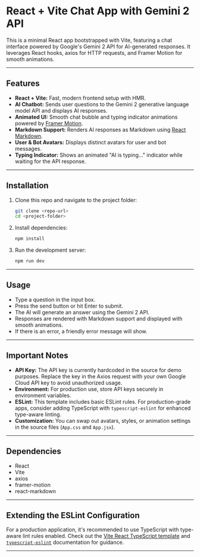 

# React + Vite Chat App with Gemini 2 API

This is a minimal React app bootstrapped with Vite, featuring a chat interface powered by Google's Gemini 2 API for AI-generated responses. It leverages React hooks, axios for HTTP requests, and Framer Motion for smooth animations.

---

## Features

* **React + Vite:** Fast, modern frontend setup with HMR.
* **AI Chatbot:** Sends user questions to the Gemini 2 generative language model API and displays AI responses.
* **Animated UI:** Smooth chat bubble and typing indicator animations powered by [Framer Motion](https://www.framer.com/motion/).
* **Markdown Support:** Renders AI responses as Markdown using [React Markdown](https://github.com/remarkjs/react-markdown).
* **User & Bot Avatars:** Displays distinct avatars for user and bot messages.
* **Typing Indicator:** Shows an animated "AI is typing..." indicator while waiting for the API response.

---

## Installation

1. Clone this repo and navigate to the project folder:

   ```bash
   git clone <repo-url>
   cd <project-folder>
   ```

2. Install dependencies:

   ```bash
   npm install
   ```

3. Run the development server:

   ```bash
   npm run dev
   ```

---

## Usage

* Type a question in the input box.
* Press the send button or hit Enter to submit.
* The AI will generate an answer using the Gemini 2 API.
* Responses are rendered with Markdown support and displayed with smooth animations.
* If there is an error, a friendly error message will show.

---

## Important Notes

* **API Key:** The API key is currently hardcoded in the source for demo purposes. Replace the key in the Axios request with your own Google Cloud API key to avoid unauthorized usage.
* **Environment:** For production use, store API keys securely in environment variables.
* **ESLint:** This template includes basic ESLint rules. For production-grade apps, consider adding TypeScript with `typescript-eslint` for enhanced type-aware linting.
* **Customization:** You can swap out avatars, styles, or animation settings in the source files (`App.css` and `App.jsx`).

---

## Dependencies

* React
* Vite
* axios
* framer-motion
* react-markdown

---

## Extending the ESLint Configuration

For a production application, it's recommended to use TypeScript with type-aware lint rules enabled. Check out the [Vite React TypeScript template](https://github.com/vitejs/vite/tree/main/packages/create-vite/template-react-ts) and [`typescript-eslint`](https://typescript-eslint.io) documentation for guidance.

---






